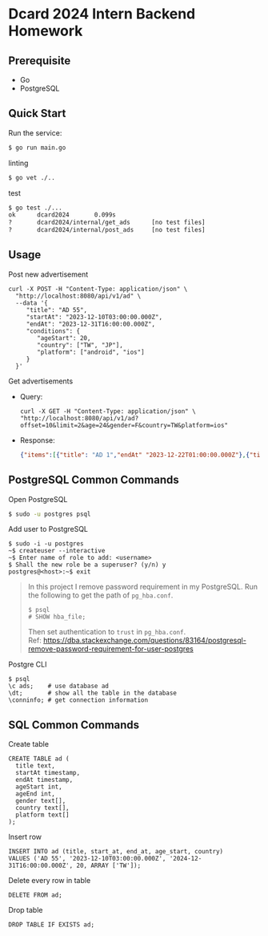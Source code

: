 # Dcard 2024 Intern Backend Homework

## Prerequisite
* Go
* PostgreSQL

## Quick Start
Run the service:
```bash
$ go run main.go
```

linting
```bash
$ go vet ./..
```

test
```bash
$ go test ./...
ok      dcard2024       0.099s
?       dcard2024/internal/get_ads      [no test files]
?       dcard2024/internal/post_ads     [no test files]
```
## Usage
Post new advertisement
```
curl -X POST -H "Content-Type: application/json" \
  "http://localhost:8080/api/v1/ad" \
  --data '{
     "title": "AD 55",
     "startAt": "2023-12-10T03:00:00.000Z",
     "endAt": "2023-12-31T16:00:00.000Z", 
     "conditions": {
        "ageStart": 20,
        "country": ["TW", "JP"],
        "platform": ["android", "ios"]
     }
  }'
```

Get advertisements

* Query:
  ```
  curl -X GET -H "Content-Type: application/json" \
  "http://localhost:8080/api/v1/ad?offset=10&limit=2&age=24&gender=F&country=TW&platform=ios"
  ```
* Response:
  ```json
  {"items":[{"title": "AD 1","endAt" "2023-12-22T01:00:00.000Z"},{"title": "AD 31","endAt" "2023-12-30T12:00:00.000Z"}]}
  ```

## PostgreSQL Common Commands
Open PostgreSQL
```bash
$ sudo -u postgres psql
```

Add user to PostgreSQL
```
$ sudo -i -u postgres
~$ createuser --interactive
~$ Enter name of role to add: <username>
$ Shall the new role be a superuser? (y/n) y
postgres@<host>:~$ exit
```

> In this project I remove password requirement in my PostgreSQL.
> Run the following to get the path of `pg_hba.conf`.
> ```
> $ psql
> # SHOW hba_file;
> ```
> Then set authentication to `trust` in `pg_hba.conf`.  
> Ref: https://dba.stackexchange.com/questions/83164/postgresql-remove-password-requirement-for-user-postgres

Postgre CLI
```
$ psql
\c ads;    # use database ad
\dt;       # show all the table in the database
\conninfo; # get connection information
```
## SQL Common Commands
Create table
```
CREATE TABLE ad ( 
  title text,
  startAt timestamp,
  endAt timestamp,
  ageStart int,
  ageEnd int,
  gender text[],
  country text[],
  platform text[]
);
```

Insert row
```
INSERT INTO ad (title, start_at, end_at, age_start, country)
VALUES ('AD 55', '2023-12-10T03:00:00.000Z', '2024-12-31T16:00:00.000Z', 20, ARRAY ['TW']);
```

Delete every row in table
```
DELETE FROM ad;
```

Drop table
```
DROP TABLE IF EXISTS ad;
```



